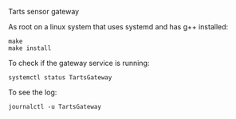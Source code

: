 Tarts sensor gateway

As root on a linux system that uses systemd and has g++ installed:

    make
    make install

To check if the gateway service is running:

    systemctl status TartsGateway

To see the log:

    journalctl -u TartsGateway

